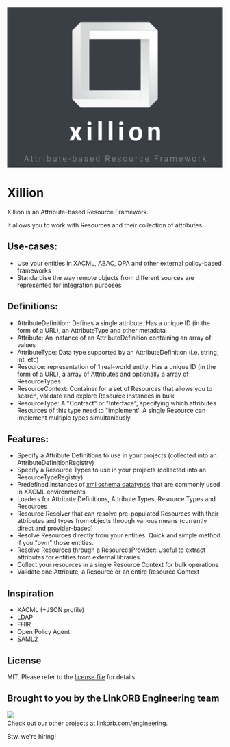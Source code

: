 <img src="assets/xillion.png" />

Xillion
=======

Xillion is an Attribute-based Resource Framework.

It allows you to work with Resources and their collection of attributes.

## Use-cases:

* Use your entities in XACML, ABAC, OPA and other external policy-based frameworks
* Standardise the way remote objects from different sources are represented for integration purposes

## Definitions:

* AttributeDefinition: Defines a single attribute. Has a unique ID (in the form of a URL), an AttributeType and other metadata
* Attribute: An instance of an AttributeDefinition containing an array of values
* AttributeType: Data type supported by an AttributeDefinition (i.e. string, int, etc)
* Resource: representation of 1 real-world entity. Has a unique ID (in the form of a URL), a array of Attributes and optionally a array of ResourceTypes
* ResourceContext: Container for a set of Resources that allows you to search, validate and explore Resource instances in bulk
* ResourceType: A "Contract" or "Interface", specifying which attributes Resources of this type need to "implement'. A single Resource can implement multiple types simultaniously.

## Features:

* Specify a Attribute Definitions to use in your projects (collected into an AttributeDefinitionRegistry)
* Specify a Resource Types to use in your projects (collected into an ResourceTypeRegistry)
* Predefined instances of [xml schema datatypes](https://www.w3.org/TR/xmlschema-2/) that are commonly used in XACML environments
* Loaders for Attribute Definitions, Attribute Types, Resource Types and Resources
* Resource Resolver that can resolve pre-populated Resources with their attributes and types from objects through various means (currently direct and provider-based)
* Resolve Resources directly from your entities: Quick and simple method if you "own" those entities.
* Resolve Resources through a ResourcesProvider: Useful to extract attributes for entities from external libraries.
* Collect your resources in a single Resource Context for bulk operations
* Validate one Attribute, a Resource or an entire Resource Context

## Inspiration

* XACML (+JSON profile)
* LDAP
* FHIR
* Open Policy Agent
* SAML2

## License

MIT. Please refer to the [license file](LICENSE) for details.

## Brought to you by the LinkORB Engineering team

<img src="http://www.linkorb.com/d/meta/tier1/images/linkorbengineering-logo.png" width="200px" /><br />
Check out our other projects at [linkorb.com/engineering](http://www.linkorb.com/engineering).

Btw, we're hiring!
